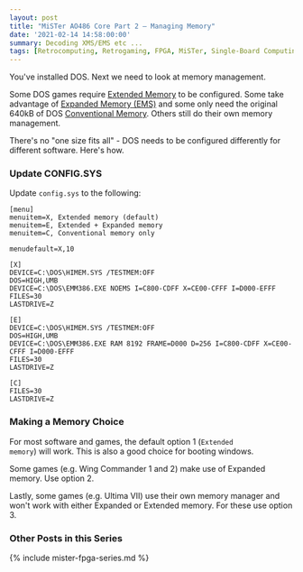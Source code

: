 ```yaml
---
layout: post
title: "MiSTer AO486 Core Part 2 – Managing Memory"
date: '2021-02-14 14:58:00:00'
summary: Decoding XMS/EMS etc ...
tags: [Retrocomputing, Retrogaming, FPGA, MiSTer, Single-Board Computing]
---
```


You've installed DOS. Next we need to look at memory management.

Some DOS games require <a href="https://en.wikipedia.org/wiki/Extended_memory" target="_blank">Extended Memory</a> to be configured. Some take advantage of <a href="https://en.m.wikipedia.org/wiki/Expanded_memory" target="_blank">Expanded Memory (EMS)</a> and some only need the original 640kB of DOS <a href="https://en.wikipedia.org/wiki/Conventional_memory" target="_blank">Conventional Memory</a>. Others still do their own memory management.

There's no "one size fits all" - DOS needs to be configured differently for different software. Here's how.


### Update CONFIG.SYS

Update <code>config.sys</code> to the following:

````
[menu]
menuitem=X, Extended memory (default)
menuitem=E, Extended + Expanded memory
menuitem=C, Conventional memory only

menudefault=X,10

[X]
DEVICE=C:\DOS\HIMEM.SYS /TESTMEM:OFF
DOS=HIGH,UMB
DEVICE=C:\DOS\EMM386.EXE NOEMS I=C800-CDFF X=CE00-CFFF I=D000-EFFF
FILES=30
LASTDRIVE=Z

[E]
DEVICE=C:\DOS\HIMEM.SYS /TESTMEM:OFF
DOS=HIGH,UMB
DEVICE=C:\DOS\EMM386.EXE RAM 8192 FRAME=D000 D=256 I=C800-CDFF X=CE00-CFFF I=D000-EFFF
FILES=30
LASTDRIVE=Z

[C]
FILES=30
LASTDRIVE=Z
````


### Making a Memory Choice

For most software and games, the default option 1 (<code>Extended memory</code>) will work. This is also a good choice for booting windows.

Some games (e.g. Wing Commander 1 and 2) make use of Expanded memory. Use option 2.

Lastly, some games (e.g. Ultima VII) use their own memory manager and won't work with either Expanded or Extended memory. For these use option 3.


### Other Posts in this Series

{% include mister-fpga-series.md %}

